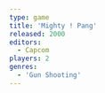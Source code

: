 ```yaml
---
type: game
title: 'Mighty ! Pang'
released: 2000
editors: 
  - Capcom
players: 2
genres:
  - 'Gun Shooting'
---
```

